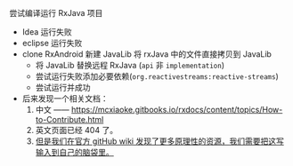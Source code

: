 尝试编译运行 RxJava 项目
* Idea 运行失败
* eclipse 运行失败
* clone RxAndroid 新建 JavaLib 将 rxJava 中的文件直接拷贝到 JavaLib
    - 将 JavaLib 替换远程 RxJava (`api` 非 `implementation`)
    - 尝试运行失败添加必要依赖(`org.reactivestreams:reactive-streams`)
    - 尝试运行并成功
* 后来发现一个相关文档：
    1. 中文 —— https://mcxiaoke.gitbooks.io/rxdocs/content/topics/How-to-Contribute.html
    2. 英文页面已经 404 了。
    3. [但是我们在官方 gitHub wiki 发现了更多原理性的资源，我们需要把这写输入到自己的脑袋里。](https://github.com/ReactiveX/RxJava/wiki/Additional-Reading#introducing-reactive-programming)

    